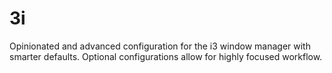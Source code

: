 # 3i
Opinionated and advanced configuration for the i3 window manager with smarter defaults. Optional configurations allow for highly focused workflow.

